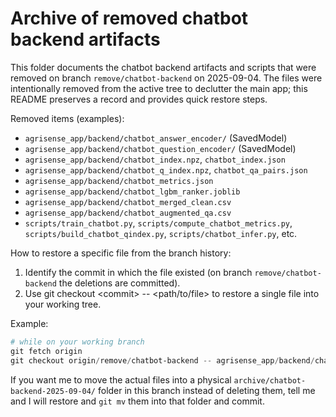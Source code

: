 Archive of removed chatbot backend artifacts
=========================================

This folder documents the chatbot backend artifacts and scripts that were removed on branch
`remove/chatbot-backend` on 2025-09-04. The files were intentionally removed from the active
tree to declutter the main app; this README preserves a record and provides quick restore steps.

Removed items (examples):

- `agrisense_app/backend/chatbot_answer_encoder/` (SavedModel)
- `agrisense_app/backend/chatbot_question_encoder/` (SavedModel)
- `agrisense_app/backend/chatbot_index.npz`, `chatbot_index.json`
- `agrisense_app/backend/chatbot_q_index.npz`, `chatbot_qa_pairs.json`
- `agrisense_app/backend/chatbot_metrics.json`
- `agrisense_app/backend/chatbot_lgbm_ranker.joblib`
- `agrisense_app/backend/chatbot_merged_clean.csv`
- `agrisense_app/backend/chatbot_augmented_qa.csv`
- `scripts/train_chatbot.py`, `scripts/compute_chatbot_metrics.py`, `scripts/build_chatbot_qindex.py`, `scripts/chatbot_infer.py`, etc.

How to restore a specific file from the branch history:

1. Identify the commit in which the file existed (on branch `remove/chatbot-backend` the deletions are committed).
2. Use git checkout &lt;commit&gt; -- &lt;path/to/file&gt; to restore a single file into your working tree.

Example:

```powershell
# while on your working branch
git fetch origin
git checkout origin/remove/chatbot-backend -- agrisense_app/backend/chatbot_index.npz
```

If you want me to move the actual files into a physical `archive/chatbot-backend-2025-09-04/` folder in this branch
instead of deleting them, tell me and I will restore and `git mv` them into that folder and commit.
